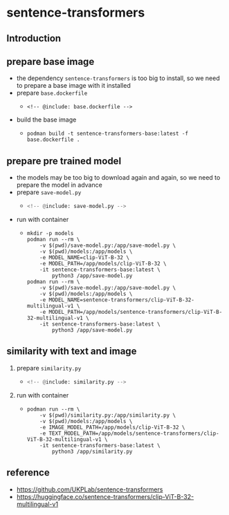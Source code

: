 # sentence-transformers

## Introduction

## prepare base image

* the dependency `sentence-transformers` is too big to install, so we need to prepare a base image with it installed
* prepare `base.dockerfile`
    + ```text
      <!-- @include: base.dockerfile -->
      ```
* build the base image
    + ```shell
      podman build -t sentence-transformers-base:latest -f base.dockerfile .
      ```

## prepare pre trained model
* the models may be too big to download again and again, so we need to prepare the model in advance
* prepare `save-model.py`
    + ```python
      <!-- @include: save-model.py -->
      ```
* run with container
    + ```shell
      mkdir -p models
      podman run --rm \
          -v $(pwd)/save-model.py:/app/save-model.py \
          -v $(pwd)/models:/app/models \
          -e MODEL_NAME=clip-ViT-B-32 \
          -e MODEL_PATH=/app/models/clip-ViT-B-32 \
          -it sentence-transformers-base:latest \
              python3 /app/save-model.py
      podman run --rm \
          -v $(pwd)/save-model.py:/app/save-model.py \
          -v $(pwd)/models:/app/models \
          -e MODEL_NAME=sentence-transformers/clip-ViT-B-32-multilingual-v1 \
          -e MODEL_PATH=/app/models/sentence-transformers/clip-ViT-B-32-multilingual-v1 \
          -it sentence-transformers-base:latest \
              python3 /app/save-model.py
      ```

## similarity with text and image
1. prepare `similarity.py`
    * ```python
      <!-- @include: similarity.py -->
      ```
2. run with container
    * ```shell
      podman run --rm \
          -v $(pwd)/similarity.py:/app/similarity.py \
          -v $(pwd)/models:/app/models \
          -e IMAGE_MODEL_PATH=/app/models/clip-ViT-B-32 \
          -e TEXT_MODEL_PATH=/app/models/sentence-transformers/clip-ViT-B-32-multilingual-v1 \
          -it sentence-transformers-base:latest \
              python3 /app/similarity.py
      ```

## reference

* https://github.com/UKPLab/sentence-transformers
* https://huggingface.co/sentence-transformers/clip-ViT-B-32-multilingual-v1

